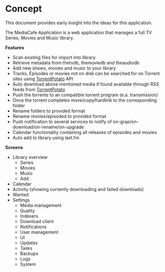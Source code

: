 # Concept

This document provides early insight into the ideas for this application.

The MediaCafe Application is a web application that manages a full TV Series, Movies and Music library. 

__Features__
- Scan existing files for import into library
- Retrieve metadata from thetvdb, themoviedb and theaudiodb
- Add new shows, movies and music to your library
- Tracks, Episodes or movies not on disk can be searched for on Torrent sites using [TorrentPotato](https://github.com/RuudBurger/CouchPotatoServer/wiki/Couchpotato-torrent-provider) API
- Auto download above mentioned media if found available through RSS feeds from [TorrentPotato](https://github.com/RuudBurger/CouchPotatoServer/wiki/Couchpotato-torrent-provider)
- Push the torrents to an compatible torrent program (e.a. transmission)
- Once the torrent completes move/copy/hardlink to the corresponding folder
- Rename folders to provided format
- Rename movies/episoded to provided format
- Push notification to several services to notify of on-grap/on-download/on-rename/on-upgrade
- Calendar functionality containing all releases of episodes and movies
- Auto add to library using last.fm

__Screens__
- Library overview
  - Series
  - Movies
  - Music
  - Add
- Calendar
- Activity (showing currently downloading and failed downloads)
- Wanted
- Settings
  - Media management
  - Quality
  - Indexers
  - Download client
  - Notifications
  - User management
  - UI
  - Updates
  - Tasks
  - Backups
  - Logs
  - System